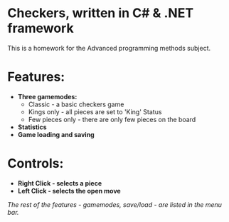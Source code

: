 # Checkers, written in C# & .NET framework
 
This is a homework for the Advanced programming methods subject.

# Features:
+ **Three gamemodes:**
   - Classic - a basic checkers game
   - Kings only - all pieces are set to 'King' Status
   - Few pieces only - there are only few pieces on the board
+ **Statistics**
+ **Game loading and saving**

# Controls:
+ **Right Click - selects a piece**
+ **Left Click - selects the open move**

_The rest of the features - gamemodes, save/load - are listed in the menu bar._
